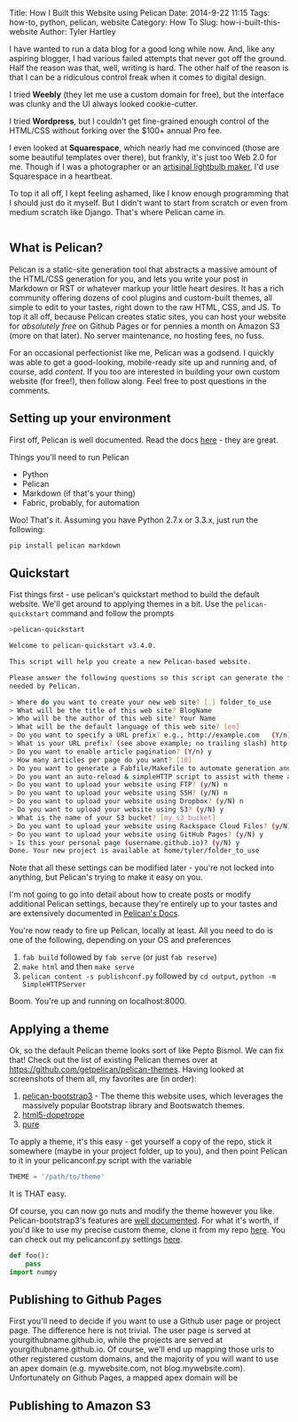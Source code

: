 Title: How I Built this Website using Pelican
Date: 2014-9-22 11:15
Tags: how-to, python, pelican, website
Category: How To
Slug: how-i-built-this-website
Author: Tyler Hartley

I have wanted to run a data blog for a good long while now. And, like any aspiring blogger, I had various failed attempts that never got off the ground. Half the reason was that, well, writing is hard. The other half of the reason is that I can be a ridiculous control freak when it comes to digital design. 

I tried __Weebly__ (they let me use a custom domain for free), but the interface was clunky and the UI always looked cookie-cutter.

I tried __Wordpress__, but I couldn't get fine-grained enough control of the HTML/CSS without forking over the $100+ annual Pro fee.

I even looked at __Squarespace__, which nearly had me convinced (those are some beautiful templates over there), but frankly, it's just too Web 2.0 for me. Though if I was a photographer or an [artisinal lightbulb maker](http://www.imdb.com/video/imdb/vi3729299993), I'd use Squarespace in a heartbeat.  

To top it all off, I kept feeling ashamed, like I know enough programming that I should just do it myself. But I didn't want to start from scratch or even from medium scratch like Django. That's where Pelican came in. 

![]()

## What is Pelican?
Pelican is a static-site generation tool that abstracts a massive amount of the HTML/CSS generation for you, and lets you write your post in Markdown or RST or whatever markup your little heart desires. It has a rich community offering dozens of cool plugins and custom-built themes, all simple to edit to your tastes, right down to the raw HTML, CSS, and JS. To top it all off, because Pelican creates static sites, you can host your website for _absolutely free_ on Github Pages or for pennies a month on Amazon S3 (more on that later). No server maintenance, no hosting fees, no fuss.

For an occasional perfectionist like me, Pelican was a godsend. I quickly was able to get a good-looking, mobile-ready site up and running and, of course, add _content_. If you too are interested in building your own custom website (for free!), then follow along. Feel free to post questions in the comments.

## Setting up your environment

First off, Pelican is well documented. Read the docs [here](http://docs.getpelican.com/en/latest/quickstart.html) - they are great.

Things you'll need to run Pelican
* Python
* Pelican
* Markdown (if that's your thing)
* Fabric, probably, for automation

Woo! That's it. Assuming you have Python 2.7.x or 3.3.x, just run the following:

```bash
pip install pelican markdown
```

## Quickstart
Fist things first - use pelican's quickstart method to build the default website. We'll get around to applying themes in a bit. Use the `pelican-quickstart` command and follow the prompts

```bash
>pelican-quickstart

Welcome to pelican-quickstart v3.4.0.

This script will help you create a new Pelican-based website.

Please answer the following questions so this script can generate the files
needed by Pelican.

> Where do you want to create your new web site? [.] folder_to_use
> What will be the title of this web site? BlogName
> Who will be the author of this web site? Your Name
> What will be the default language of this web site? [en]
> Do you want to specify a URL prefix? e.g., http://example.com   (Y/n) y
> What is your URL prefix? (see above example; no trailing slash) http://mycustomdomain.com
> Do you want to enable article pagination? (Y/n) y
> How many articles per page do you want? [10]
> Do you want to generate a Fabfile/Makefile to automate generation and publishing? (Y/n) y
> Do you want an auto-reload & simpleHTTP script to assist with theme and site development? (Y/n) y
> Do you want to upload your website using FTP? (y/N) n
> Do you want to upload your website using SSH? (y/N) n
> Do you want to upload your website using Dropbox? (y/N) n
> Do you want to upload your website using S3? (y/N) y
> What is the name of your S3 bucket? [my_s3_bucket]
> Do you want to upload your website using Rackspace Cloud Files? (y/N) n
> Do you want to upload your website using GitHub Pages? (y/N) y
> Is this your personal page (username.github.io)? (y/N) y
Done. Your new project is available at home/tyler/folder_to_use
```

Note that all these settings can be modified later - you're not locked into anything, but Pelican's trying to make it easy on you.

I'm not going to go into detail about how to create posts or modify additional Pelican settings, because they're entirely up to your tastes and are extensively documented in [Pelican's Docs](http://docs.getpelican.com/en/latest/quickstart.html).

You're now ready to fire up Pelican, locally at least. All you need to do is one of the following, depending on your OS and preferences

1. `fab build` followed by `fab serve` (or just `fab reserve`)
2. `make html` and then `make serve`
3. `pelican content -s publishconf.py` followed by `cd output`, `python -m SimpleHTTPServer`

Boom. You're up and running on localhost:8000.

## Applying a theme

Ok, so the default Pelican theme looks sort of like Pepto Bismol. We can fix that! Check out the list of existing Pelican themes over at https://github.com/getpelican/pelican-themes. Having looked at screenshots of them all, my favorites are (in order):

1. [pelican-bootstrap3](https://github.com/DandyDev/pelican-bootstrap3) - The theme this website uses, which leverages the massively popular Bootstrap library and Bootswatch themes. 
2. [html5-dopetrope](https://github.com/PierrePaul/html5-dopetrope)
3. [pure](https://github.com/PurePelicanTheme/pure)

To apply a theme, it's this easy - get yourself a copy of the repo, stick it somewhere (maybe in your project folder, up to you), and then point Pelican to it in your pelicanconf.py script with the variable 

```python
THEME = '/path/to/theme'
```

It is THAT easy. 

Of course, you can now go nuts and modify the theme however you like. Pelican-bootstrap3's features are [well documented](https://github.com/DandyDev/pelican-bootstrap3/blob/master/README.md). For what it's worth, if you'd like to use my precise custom theme, clone it from my repo [here](). You can check out my pelicanconf.py settings [here](https://github.com/tylerhartley/thedatashow/blob/master/pelicanconf.py).

```python hl_lines="1 3"
def foo():
    pass
import numpy
```
## Publishing to Github Pages

First you'll need to decide if you want to use a Github user page or project page. The difference here is not trivial. The user page is served at yourgithubname.github.io, while the projects are served at yourgithubname.github.io. Of course, we'll end up mapping those urls to other registered custom domains, and the majority of you will want to use an apex domain (e.g. mywebsite.com, not blog.mywebsite.com). Unfortunately on Github Pages, a mapped apex domain will be 

## Publishing to Amazon S3